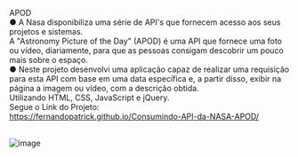 APOD<br/>
● A Nasa disponibiliza uma série de API's que fornecem acesso aos seus projetos e sistemas.<br/>
A "Astronomy Picture of the Day" (APOD) é uma API que fornece uma foto ou vídeo,
diariamente, para que as pessoas consigam descobrir um pouco mais sobre o espaço.<br/>
● Neste projeto desenvolvi uma aplicação capaz de realizar uma requisição
para esta API com base em uma data específica e, a partir disso, exibir na página a
imagem ou vídeo, com a descrição obtida.<br/>
Utilizando HTML, CSS, JavaScript e jQuery.
<br/>
Segue o Link do Projeto:
<br/>
https://fernandopatrick.github.io/Consumindo-API-da-NASA-APOD/
<br/><br/>


![image](https://user-images.githubusercontent.com/78447989/168388516-8058d5f8-7481-4c43-98ad-41ec6653454f.png)
